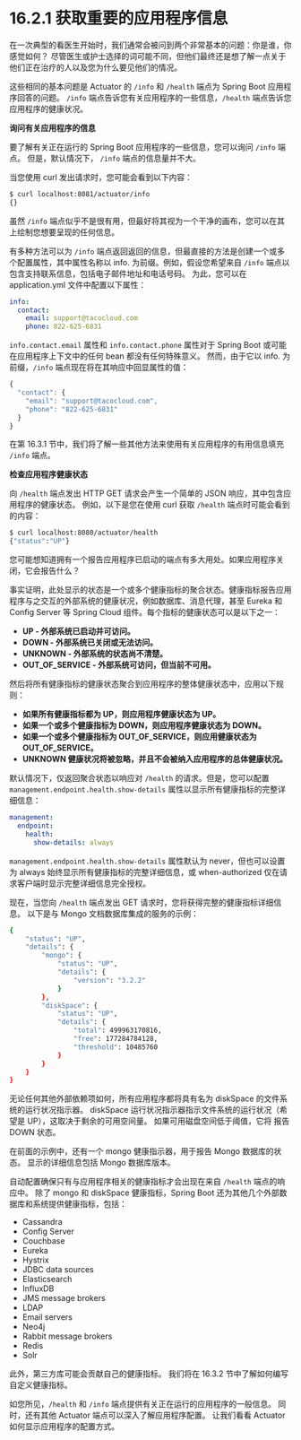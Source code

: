 # 16.2.1 获取重要的应用程序信息

在一次典型的看医生开始时，我们通常会被问到两个非常基本的问题：你是谁，你感觉如何？ 尽管医生或护士选择的词可能不同，但他们最终还是想了解一点关于他们正在治疗的人以及您为什么要见他们的情况。

这些相同的基本问题是 Actuator 的 `/info` 和 `/health` 端点为 Spring Boot 应用程序回答的问题。 `/info` 端点告诉您有关应用程序的一些信息，`/health` 端点告诉您应用程序的健康状况。

**询问有关应用程序的信息**

要了解有关正在运行的 Spring Boot 应用程序的一些信息，您可以询问 `/info` 端点。 但是，默认情况下， `/info` 端点的信息量并不大。

当您使用 curl 发出请求时，您可能会看到以下内容：

```bash
$ curl localhost:8081/actuator/info
{}
```

虽然 `/info` 端点似乎不是很有用，但最好将其视为一个干净的画布，您可以在其上绘制您想要呈现的任何信息。

有多种方法可以为 `/info` 端点返回返回的信息，但最直接的方法是创建一个或多个配置属性，其中属性名称以 info. 为前缀。例如，假设您希望来自 `/info` 端点以包含支持联系信息，包括电子邮件地址和电话号码。 为此，您可以在 application.yml 文件中配置以下属性：

```yaml
info:
  contact:
    email: support@tacocloud.com
    phone: 822-625-6831
```

`info.contact.email` 属性和 `info.contact.phone` 属性对于 Spring Boot 或可能在应用程序上下文中的任何 bean 都没有任何特殊意义。 然而，由于它以 info. 为前缀，`/info` 端点现在将在其响应中回显属性的值：

```javascript
{
  "contact": {
    "email": "support@tacocloud.com",
    "phone": "822-625-6831"
  }
}
```

在第 16.3.1 节中，我们将了解一些其他方法来使用有关应用程序的有用信息填充 `/info` 端点。

**检查应用程序健康状态**

向 `/health` 端点发出 HTTP GET 请求会产生一个简单的 JSON 响应，其中包含应用程序的健康状态。 例如，以下是您在使用 curl 获取 `/health` 端点时可能会看到的内容：

```bash
$ curl localhost:8080/actuator/health
{"status":"UP"}
```

您可能想知道拥有一个报告应用程序已启动的端点有多大用处。如果应用程序关闭，它会报告什么？

事实证明，此处显示的状态是一个或多个健康指标的聚合状态。健康指标报告应用程序与之交互的外部系统的健康状况，例如数据库、消息代理，甚至 Eureka 和 Config Server 等 Spring Cloud 组件。每个指标的健康状态可以是以下之一：

* **UP - 外部系统已启动并可访问。**
* **DOWN - 外部系统已关闭或无法访问。**
* **UNKNOWN - 外部系统的状态尚不清楚。**
* **OUT\_OF**_**\_**_**SERVICE - 外部系统可访问，但当前不可用。**

然后将所有健康指标的健康状态聚合到应用程序的整体健康状态中，应用以下规则：

* **如果所有健康指标都为 UP，则应用程序健康状态为 UP。**
* **如果一个或多个健康指标为 DOWN，则应用程序健康状态为 DOWN。**
* **如果一个或多个健康指标为 OUT\_OF\_SERVICE，则应用健康状态为 OUT\_OF\_SERVICE。**
* **UNKNOWN 健康状况将被忽略，并且不会被纳入应用程序的总体健康状况。**

默认情况下，仅返回聚合状态以响应对 `/health` 的请求。但是，您可以配置 `management.endpoint.health.show-details` 属性以显示所有健康指标的完整详细信息：

```yaml
management:
  endpoint:
    health:
      show-details: always
```

`management.endpoint.health.show-details` 属性默认为 never，但也可以设置为 always 始终显示所有健康指标的完整详细信息，或 when-authorized 仅在请求客户端时显示完整详细信息完全授权。

现在，当您向 `/health` 端点发出 GET 请求时，您将获得完整的健康指标详细信息。 以下是与 Mongo 文档数据库集成的服务的示例：

```bash
{
	"status": "UP",
	"details": {
		"mongo": {
			"status": "UP",
			"details": {
				"version": "3.2.2"
			}
		},
		"diskSpace": {
			"status": "UP",
			"details": {
				"total": 499963170816,
				"free": 177284784128,
				"threshold": 10485760
			}
		}
	}
}
```

无论任何其他外部依赖项如何，所有应用程序都将具有名为 diskSpace 的文件系统的运行状况指示器。 diskSpace 运行状况指示器指示文件系统的运行状况（希望是 UP），这取决于剩余的可用空间量。 如果可用磁盘空间低于阈值，它将 报告 DOWN 状态。

在前面的示例中，还有一个 mongo 健康指示器，用于报告 Mongo 数据库的状态。 显示的详细信息包括 Mongo 数据库版本。

自动配置确保只有与应用程序相关的健康指标才会出现在来自 `/health` 端点的响应中。 除了 mongo 和 diskSpace 健康指标，Spring Boot 还为其他几个外部数据库和系统提供健康指标，包括：

* Cassandra
* Config Server
* Couchbase
* Eureka
* Hystrix
* JDBC data sources
* Elasticsearch
* InfluxDB
* JMS message brokers
* LDAP
* Email servers
* Neo4j
* Rabbit message brokers
* Redis
* Solr

此外，第三方库可能会贡献自己的健康指标。 我们将在 16.3.2 节中了解如何编写自定义健康指标。

如您所见，`/health` 和 `/info` 端点提供有关正在运行的应用程序的一般信息。 同时，还有其他 Actuator 端点可以深入了解应用程序配置。 让我们看看 Actuator 如何显示应用程序的配置方式。

